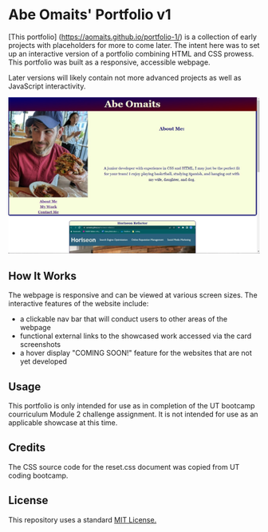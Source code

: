# Abe Omaits' Portfolio v1
[This portfolio] (https://aomaits.github.io/portfolio-1/) is a collection of early projects with placeholders for more to come later. The intent here was to set up an interactive version of a portfolio combining HTML and CSS prowess. This portfolio was built as a responsive, accessible webpage. 

Later versions will likely contain not more advanced projects as well as JavaScript interactivity. 

![Portfolio Screenshot](/assets/snip_of_sight.jpg "Portfolio Snip")

## How It Works
The webpage is responsive and can be viewed at various screen sizes. The interactive features of the website include: 
- a clickable nav bar that will conduct users to other areas of the webpage
- functional external links to the showcased work accessed via the card screenshots
- a hover display "COMING SOON!" feature for the websites that are not yet developed 

## Usage
This portfolio is only intended for use as in completion of the UT bootcamp courriculum Module 2 challenge assignment. It is not intended for use as an applicable showcase at this time. 

## Credits
The CSS source code for the reset.css document was copied from UT coding bootcamp. 

## License
This repository uses a standard [MIT License.](https://github.com/aomaits/portfolio-1/blob/main/LICENSE)